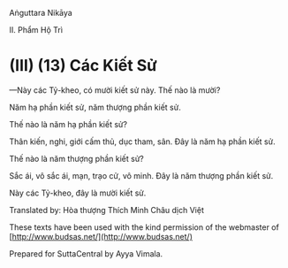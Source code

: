 Aṅguttara Nikāya

II. Phẩm Hộ Trì

# (III) (13) Các Kiết Sử

—Này các Tỷ-kheo, có mười kiết sử này. Thế nào là mười?

Năm hạ phần kiết sử, năm thượng phần kiết sử.

Thế nào là năm hạ phần kiết sử?

Thân kiến, nghi, giới cấm thủ, dục tham, sân. Ðây là năm hạ phần kiết sử.

Thế nào là năm thượng phần kiết sử?

Sắc ái, vô sắc ái, mạn, trạo cử, vô minh. Ðây là năm thượng phần kiết sử.

Này các Tỷ-kheo, đây là mười kiết sử.

Translated by: Hòa thượng Thích Minh Châu dịch Việt

These texts have been used with the kind permission of the webmaster of [http://www.budsas.net/](http://www.budsas.net/)

Prepared for SuttaCentral by Ayya Vimala.